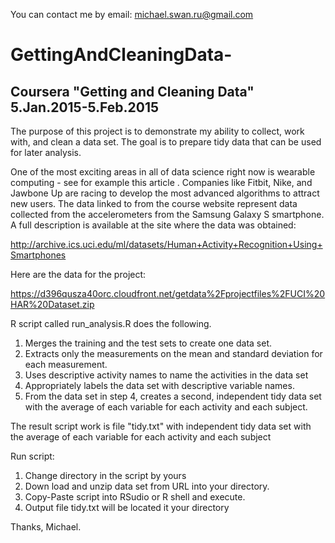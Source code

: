 You can contact me by email: michael.swan.ru@gmail.com

# GettingAndCleaningData-
## Coursera "Getting and Cleaning Data"  5.Jan.2015-5.Feb.2015 


The purpose of this project is to demonstrate my ability to collect, work with, and clean a data set. 
The goal is to prepare tidy data that can be used for later analysis. 


One of the most exciting areas in all of data science right now is wearable computing - see for example this article .
Companies like Fitbit, Nike, and Jawbone Up are racing to develop the most advanced algorithms to attract new users. 
The data linked to from the course website represent data collected from the accelerometers from the Samsung Galaxy S smartphone. 
A full description is available at the site where the data was obtained: 

http://archive.ics.uci.edu/ml/datasets/Human+Activity+Recognition+Using+Smartphones 

Here are the data for the project: 

https://d396qusza40orc.cloudfront.net/getdata%2Fprojectfiles%2FUCI%20HAR%20Dataset.zip 

R script called run_analysis.R does the following. 

1. Merges the training and the test sets to create one data set.
2. Extracts only the measurements on the mean and standard deviation for each measurement. 
3. Uses descriptive activity names to name the activities in the data set
4. Appropriately labels the data set with descriptive variable names. 
5. From the data set in step 4, creates a second, independent tidy data set with the average of each variable for each activity and each subject.

The result script work is file "tidy.txt" with independent tidy data set with the average of each variable for each activity and each subject



Run script:

1. Change directory in the script by yours
2. Down load and unzip data set from URL into your directory.
3. Copy-Paste script into RSudio or R shell and execute.
4. Output file tidy.txt will be located it your directory

Thanks, Michael.
